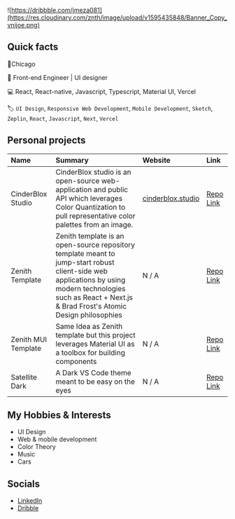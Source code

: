 ![https://dribbble.com/jmeza081](https://res.cloudinary.com/znth/image/upload/v1595435848/Banner_Copy_vnijoe.png)

## Quick facts

📍Chicago

💼 Front-end Engineer | UI designer

💻 React, React-native, Javascript, Typescript, Material UI, Vercel

🏷 `UI Design`, `Responsive Web Development`, `Mobile Development`, `Sketch`, `Zeplin`, `React`, `Javascript`, `Next`, `Vercel`

## Personal projects

| Name                | Summary                                                                                                                                                                                                      | Website                                        | Link                                                       |
| :------------------ | :----------------------------------------------------------------------------------------------------------------------------------------------------------------------------------------------------------- | :--------------------------------------------- | :--------------------------------------------------------- |
| CinderBlox Studio   | CinderBlox studio is an open-source web-application and public API which leverages Color Quantization to pull representative color palettes from an image.                                                   | [cinderblox.studio](https://cinderblox.studio) | [Repo Link](https://github.com/z-nith/cinderblox-studio)   |
| Zenith Template     | Zenith template is an open-source repository template meant to jump-start robust client-side web applications by using modern technologies such as React + Next.js & Brad Frost's Atomic Design philosophies | N / A                                          | [Repo Link](https://github.com/z-nith/zenith-template)     |
| Zenith MUI Template | Same Idea as Zenith template but this project leverages Material UI as a toolbox for building components                                                                                                     | N / A                                          | [Repo Link](https://github.com/z-nith/zenith-mui-template) |
| Satellite Dark      | A Dark VS Code theme meant to be easy on the eyes                                                                                                                                                            | N / A                                          | [Repo Link](https://github.com/Jmeza081/satellite-dark)    |

## My Hobbies & Interests

- UI Design
- Web & mobile development
- Color Theory
- Music
- Cars

## Socials

- [LinkedIn](https://www.linkedin.com/in/jesse-meza/)
- [Dribble](https://dribbble.com/Jmeza081)
